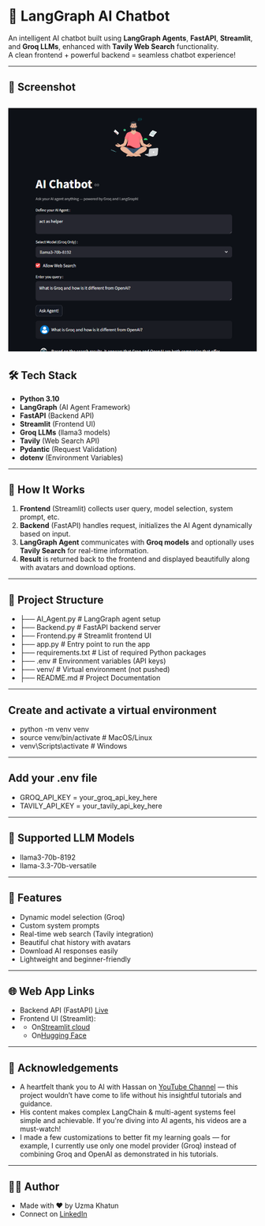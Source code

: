 # 🤖 LangGraph AI Chatbot 

An intelligent AI chatbot built using **LangGraph Agents**, **FastAPI**, **Streamlit**, and **Groq LLMs**, enhanced with **Tavily Web Search** functionality.  
A clean frontend + powerful backend = seamless chatbot experience!

---

## 📸 Screenshot
![Chatbot UI](./screenshots/screenshort.png)
---

## 🛠️ Tech Stack

- **Python 3.10**
- **LangGraph** (AI Agent Framework)
- **FastAPI** (Backend API)
- **Streamlit** (Frontend UI)
- **Groq LLMs** (llama3 models)
- **Tavily** (Web Search API)
- **Pydantic** (Request Validation)
- **dotenv** (Environment Variables)

---

## 🚀 How It Works

1. **Frontend** (Streamlit) collects user query, model selection, system prompt, etc.
2. **Backend** (FastAPI) handles request, initializes the AI Agent dynamically based on input.
3. **LangGraph Agent** communicates with **Groq models** and optionally uses **Tavily Search** for real-time information.
4. **Result** is returned back to the frontend and displayed beautifully along with avatars and download options.

---

## 📂 Project Structure

- ├── AI_Agent.py           # LangGraph agent setup
- ├── Backend.py            # FastAPI backend server
- ├── Frontend.py           # Streamlit frontend UI
- ├── app.py                # Entry point to run the app
- ├── requirements.txt      # List of required Python packages
- ├── .env                  # Environment variables (API keys) 
- ├── venv/                 # Virtual environment (not pushed)
- ├── README.md             # Project Documentation

---

## Create and activate a virtual environment
- python -m venv venv
- source venv/bin/activate      # MacOS/Linux
- venv\Scripts\activate         # Windows

---

## Add your .env file 
- GROQ_API_KEY = your_groq_api_key_here
- TAVILY_API_KEY = your_tavily_api_key_here

---

## 🧠 Supported LLM Models
- llama3-70b-8192
- llama-3.3-70b-versatile

---

## 📢 Features
- Dynamic model selection (Groq)
- Custom system prompts
- Real-time web search (Tavily integration)
- Beautiful chat history with avatars
- Download AI responses easily
- Lightweight and beginner-friendly

---

## 🌐 Web App Links
- Backend API (FastAPI) [Live](https://ai-agent-backend-uzhn.onrender.com/chat)
- Frontend UI (Streamlit):
- - On[Streamlit cloud](https://ai-agent-chatbot-s976w4cisf8m56dppyb7op.streamlit.app/)
  - On[Hugging Face](https://huggingface.co/spaces/Uzma-Khatun/LangGraph_AI_Chatbot)

---

## 🙏 Acknowledgements
- A heartfelt thank you to AI with Hassan on [YouTube Channel](https://www.youtube.com/@AI.with.Hassan) — this project wouldn’t have come to life without his insightful tutorials and guidance.
- His content makes complex LangChain & multi-agent systems feel simple and achievable. If you're diving into AI agents, his videos are a must-watch!
- I made a few customizations to better fit my learning goals — for example, I currently use only one model provider (Groq) instead of combining Groq and OpenAI as demonstrated in his tutorials.

---

## 👨‍💻 Author
- Made with ❤️ by Uzma Khatun
- Connect on [LinkedIn](https://www.linkedin.com/in/uzma-khatun-88b990334/)
